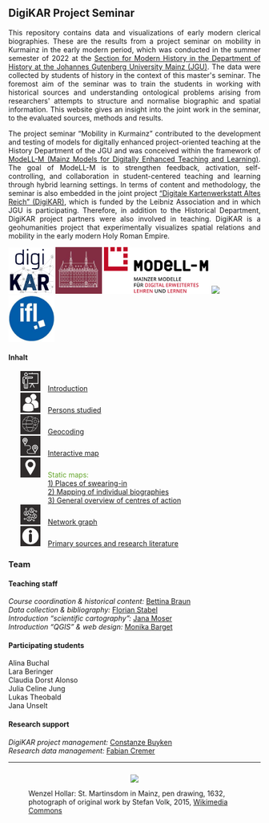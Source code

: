 <h2>DigiKAR Project Seminar</h2>

<p align="justify">This repository contains data and visualizations of early modern clerical biographies. These are the results from a project seminar on mobility in Kurmainz in the early modern period, which was conducted in the summer semester of 2022 at the <a href="https://neueregeschichte.uni-mainz.de/">Section for Modern History in the Department of History at the Johannes Gutenberg University Mainz (JGU)</a>. The data were collected by students of history in the context of this master's seminar. The foremost aim of the seminar was to train the students in working with historical sources and understanding ontological problems arising from researchers' attempts to structure and normalise biographic and spatial information. This website gives an insight into the joint work in the seminar, to the evaluated sources, methods and results.</p>

<p align="justify">The project seminar “Mobility in Kurmainz” contributed to the development and testing of models for digitally enhanced project-oriented teaching at the History Department of the JGU and was conceived within the framework of <a href="https://modell-m.uni-mainz.de/">ModeLL-M (Mainz Models for Digitally Enhanced Teaching and Learning)</a>. The goal of ModeLL-M is to strengthen feedback, activation, self-controlling, and collaboration in student-centered teaching and learning through hybrid learning settings. In terms of content and methodology, the seminar is also embedded in the joint project <a href="https://digikar.eu/">“Digitale Kartenwerkstatt Altes Reich” (DigiKAR)</a>, which is funded by the Leibniz Association and in which JGU is participating. Therefore, in addition to the Historical Department, DigiKAR project partners were also involved in teaching. DigiKAR is a geohumanities project that experimentally visualizes spatial relations and mobility in the early modern Holy Roman Empire.</p>

<div class="container logoRow">
    <a href="https://digikar.eu/"><img src="./Logos_DigiKAR/DigiKAR_logo-small.png" style="max-height:93px" /></a>
    <a href="https://www.ieg-mainz.de/"><img src="./Logos_DigiKAR/logo_ieg.jpg" style="max-height:93px" /></a>
    <a href="https://modell-m.uni-mainz.de/"><img src="./Logos_DigiKAR/ModeLL-M_Logo mit Textzusatz_RGB.png" style="max-height:93px" /></a>
    <a href="https://www.uni-mainz.de/"><img src="./Logos_DigiKAR/Johannes_Gutenberg-Universit%C3%A4t_Mainz_logo.png" style="max-height:93px"/></a>
    <a href="https://leibniz-ifl.de/"><img src="./Logos_DigiKAR/logo_ifl.jpg" style="max-height:93px" /></a> 
</div>

<div class="container toc">
<h4>Inhalt</h4>
<ul style="list-style-type:none;">
<li><img style="margin-right: 15px" src="./assets/introduction.png" alt="drawing" width="40"><a href="introduction_EN.html">Introduction</a></li>
<li><img style="margin-right: 15px" src="./assets/persons.png" alt="drawing" width="40"><a style="text-align: left;" href="information_EN.html">Persons studied</a></li>
<li><img style="margin-right: 15px" src="./assets/geocoding.png" alt="drawing" width="40"><a style="text-align: left;" href="geocoding_EN.html">Geocoding</a></li>
<li><img style="margin-right: 15px" src="./assets/map1.png" alt="drawing" width="40"><a style="text-align: left;" href="interactive-map_EN.html">Interactive map</a></li>
<li style="color: #63a52a;"><img style="margin-right: 15px" src="./assets/map2.png" alt="drawing" width="40">Static maps: 
	<ul style="list-style-type:none; padding-left: 55px;">
	<li style="line-heigt: 1.0; margin-bottom: 0;"><a style="text-align: left;" href="Maps1_EN.html">1) Places of swearing-in</a></li>
	<li style="line-heigt: 1.0; margin-bottom: 0;"><a style="text-align: left;" href="Maps2_EN.html">2) Mapping of individual biographies</a></li>
	<li style="line-heigt: 1.0; margin-bottom: 0;"><a style="text-align: left;" href="Maps3_EN.html">3) General overview of centres of action</a></li>
	</ul>
</li>
<li><img style="margin-right: 15px" src="./assets/network.png" alt="drawing" width="40"><a style="text-align: left;" href="network-graph_EN.html">Network graph</a></li>
<li><img style="margin-right: 15px" src="./assets/information.png" alt="drawing" width="40"><a style="text-align: left;" href="sources_EN.html">Primary sources and research literature</a></li>
</ul>    
</div>

<h3>Team</h3>
<h4>Teaching staff</h4>
<p align="justify">
<em>Course coordination & historical content:</em> <a href="https://neueregeschichte.uni-mainz.de/mitarbeiter/apl-prof-dr-bettina-braun/">Bettina Braun</a><br>
<em>Data collection & bibliography:</em> <a href="https://neueregeschichte.uni-mainz.de/florian-stabel-m-a-m-ed-diplom-archivar-fh/">Florian Stabel</a><br>
<em>Introduction “scientific cartography”:</em> <a href="https://leibniz-ifl.de/institut/personen/moser-jana">Jana Moser</a><br>
<em>Introduction “QGIS” & web design:</em> <a href="https://www.maastrichtuniversity.nl/p70076654">Monika Barget</a><br> 

<h4>Participating students</h4>
<div class="container studentsRow">
<div>Alina Buchal</div><div>Lara Beringer</div><div>Claudia Dorst Alonso</div><div>Julia Celine Jung</div><div>Lukas Theobald</div><div>Jana Unselt</div>
</div>

<h4>Research support</h4>
<p><em>DigiKAR project management:</em> <a href="https://www.ieg-mainz.de/en/institute/people/buyken">Constanze Buyken</a><br>
<em>Research data management:</em> <a href="https://www.ieg-mainz.de/en/institute/people/cremer">Fabian Cremer</a></p>

<hr>
<figure>
<div style="text-align: center">
<img src="https://upload.wikimedia.org/wikipedia/commons/a/af/Wenzel_Hollar_Mainzer_Dom_1632.jpg" width="650px" style="padding: 10px"/> 
</div>
<figcaption>Wenzel Hollar: St. Martinsdom in Mainz, pen drawing, 1632, photograph of original work by Stefan Volk, 2015, <a href="https://commons.wikimedia.org/wiki/File:Wenzel_Hollar_Mainzer_Dom_1632.jpg">Wikimedia Commons</a></figcaption>
</figure> 
